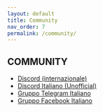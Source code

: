 ```yaml
---
layout: default
title: Community
nav_order: 7
permalink: /community/
---
```


## COMMUNITY

* [Discord (internazionale)](https://discord.klipper3d.org/)
* [Discord Italiano (Unofficial)](https://discord.com/invite/GY9k8ZNGbm)
* [Gruppo Telegram Italiano](https://t.me/Klipper3DITA)
* [Gruppo Facebook Italiano](https://www.facebook.com/groups/2753077415021752)
